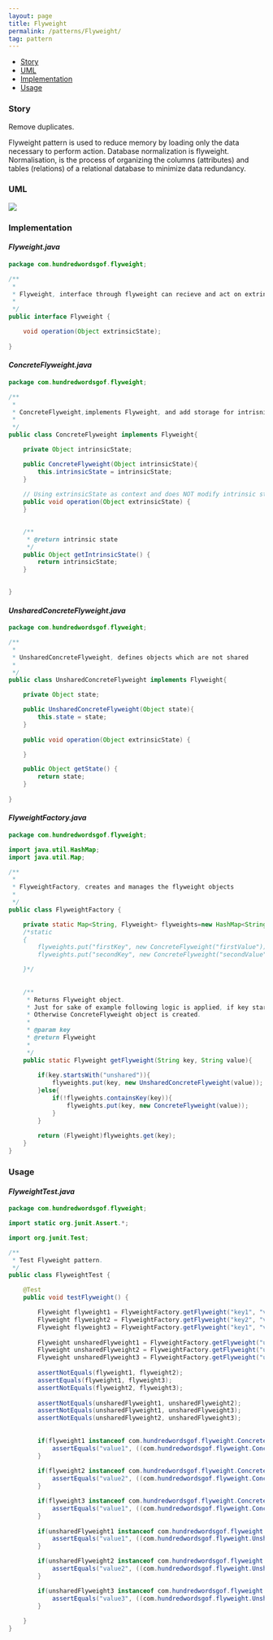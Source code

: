 ```yaml
---
layout: page
title: Flyweight
permalink: /patterns/Flyweight/
tag: pattern
---
```


* [Story](#Story)
* [UML](#UML)
* [Implementation](#Implementation)
* [Usage](#Usage)


###  <a id="Story"></a>Story 

Remove duplicates.

Flyweight pattern is used to reduce memory by loading only the data necessary to perform action.
Database normalization is flyweight. Normalisation, is the process of organizing the columns (attributes) and tables (relations) of a relational database to minimize data redundancy.



###  <a id="UML"></a>UML 
[![]({{site.baseurl}}/assets/img/flyweight.png)]({{site.baseurl}}/assets/img/flyweight.png)

###  <a id="Implementation"></a>Implementation 

#### *Flyweight.java* 
```java 
package com.hundredwordsgof.flyweight;

/**
 * 
 * Flyweight, interface through flyweight can recieve and act on extrinic state
 *
 */
public interface Flyweight {

	void operation(Object extrinsicState);
	
}
```

#### *ConcreteFlyweight.java* 
```java 
package com.hundredwordsgof.flyweight;

/**
 * 
 * ConcreteFlyweight,implements Flyweight, and add storage for intrisnic state 
 *
 */
public class ConcreteFlyweight implements Flyweight{

	private Object intrinsicState;

	public ConcreteFlyweight(Object intrinsicState){
		this.intrinsicState = intrinsicState;
	}
	
	// Using extrinsicState as context and does NOT modify intrinsic state.
	public void operation(Object extrinsicState) {
	}

	
	/**
	 * @return intrinsic state
	 */
	public Object getIntrinsicState() {
		return intrinsicState;
	}

	
}
```

#### *UnsharedConcreteFlyweight.java* 
```java 
package com.hundredwordsgof.flyweight;

/**
 * 
 * UnsharedConcreteFlyweight, defines objects which are not shared
 *
 */
public class UnsharedConcreteFlyweight implements Flyweight{

	private Object state;

	public UnsharedConcreteFlyweight(Object state){
		this.state = state;
	}
	
	public void operation(Object extrinsicState) {

	}

	public Object getState() {
		return state;
	}
	
}
```

#### *FlyweightFactory.java* 
```java 
package com.hundredwordsgof.flyweight;

import java.util.HashMap;
import java.util.Map;

/**
 * 
 * FlyweightFactory, creates and manages the flyweight objects
 *
 */
public class FlyweightFactory {

	private static Map<String, Flyweight> flyweights=new HashMap<String, Flyweight>();
	/*static
	{
		flyweights.put("firstKey", new ConcreteFlyweight("firstValue"));
		flyweights.put("secondKey", new ConcreteFlyweight("secondValue"));

	}*/
	
	
	/**
	 * Returns Flyweight object. 
	 * Just for sake of example following logic is applied, if key starts with phrase:unshared than UnsharedConcreteFlyweight object is created.
	 * Otherwise ConcreteFlyweight object is created.
	 * 
	 * @param key
	 * @return Flyweight
	 * 
	 */
	public static Flyweight getFlyweight(String key, String value){
		
		if(key.startsWith("unshared")){			
			flyweights.put(key, new UnsharedConcreteFlyweight(value));
		}else{		
			if(!flyweights.containsKey(key)){
				flyweights.put(key, new ConcreteFlyweight(value));				
			}						
		}
		
		return (Flyweight)flyweights.get(key);
	}
}
```

###  <a id="Usage"></a>Usage 

#### *FlyweightTest.java* 
```java 
package com.hundredwordsgof.flyweight;

import static org.junit.Assert.*;

import org.junit.Test;

/**
 * Test Flyweight pattern.
 */
public class FlyweightTest {

	@Test
	public void testFlyweight() {

		Flyweight flyweight1 = FlyweightFactory.getFlyweight("key1", "value1");
		Flyweight flyweight2 = FlyweightFactory.getFlyweight("key2", "value2");
		Flyweight flyweight3 = FlyweightFactory.getFlyweight("key1", "value3");
		
		Flyweight unsharedFlyweight1 = FlyweightFactory.getFlyweight("unsharedKey1", "value1");
		Flyweight unsharedFlyweight2 = FlyweightFactory.getFlyweight("unsharedKey2", "value2");
		Flyweight unsharedFlyweight3 = FlyweightFactory.getFlyweight("unsharedKey1", "value3");
											
		assertNotEquals(flyweight1, flyweight2);
		assertEquals(flyweight1, flyweight3);
		assertNotEquals(flyweight2, flyweight3);
		
		assertNotEquals(unsharedFlyweight1, unsharedFlyweight2);
		assertNotEquals(unsharedFlyweight1, unsharedFlyweight3);
		assertNotEquals(unsharedFlyweight2, unsharedFlyweight3);
		
			
		if(flyweight1 instanceof com.hundredwordsgof.flyweight.ConcreteFlyweight){
			assertEquals("value1", ((com.hundredwordsgof.flyweight.ConcreteFlyweight) flyweight1).getIntrinsicState());
		}
		
		if(flyweight2 instanceof com.hundredwordsgof.flyweight.ConcreteFlyweight){
			assertEquals("value2", ((com.hundredwordsgof.flyweight.ConcreteFlyweight) flyweight2).getIntrinsicState());
		}

		if(flyweight3 instanceof com.hundredwordsgof.flyweight.ConcreteFlyweight){
			assertEquals("value1", ((com.hundredwordsgof.flyweight.ConcreteFlyweight) flyweight3).getIntrinsicState());
		}
		
		if(unsharedFlyweight1 instanceof com.hundredwordsgof.flyweight.UnsharedConcreteFlyweight){
			assertEquals("value1", ((com.hundredwordsgof.flyweight.UnsharedConcreteFlyweight) unsharedFlyweight1).getState());
		}

		if(unsharedFlyweight2 instanceof com.hundredwordsgof.flyweight.UnsharedConcreteFlyweight){
			assertEquals("value2", ((com.hundredwordsgof.flyweight.UnsharedConcreteFlyweight) unsharedFlyweight2).getState());
		}

		if(unsharedFlyweight3 instanceof com.hundredwordsgof.flyweight.UnsharedConcreteFlyweight){
			assertEquals("value3", ((com.hundredwordsgof.flyweight.UnsharedConcreteFlyweight) unsharedFlyweight3).getState());
		}
		
	}
}
```

